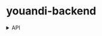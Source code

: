 # youandi-backend


<details>
<summary>API</summary>
<div markdown="1">

<div>&nbsp;&nbsp;&nbsp;&nbsp;https://port-0-super-backend-4fju66f2clmkbe6w8.sel5.cloudtype.app/swagger-ui.html </div>
![api1](https://github.com/you-and-i-kr/youandi-backend/assets/93518184/6a1a4ff2-0754-482c-91c7-65946cd00c1b)


</div>
</details>
